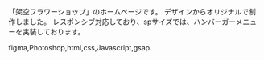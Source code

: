 「架空フラワーショップ」のホームページです。
デザインからオリジナルで制作しました。
レスポンシブ対応しており、spサイズでは、ハンバーガーメニューを実装しております。

figma,Photoshop,html,css,Javascript,gsap
